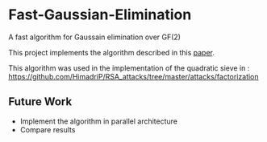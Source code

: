 # Fast-Gaussian-Elimination
A fast algorithm for Gaussain elimination over GF(2)

This project implements the algorithm described in this [paper](https://www.cs.umd.edu/%7Egasarch/TOPICS/factoring/fastgauss.pdf).

This algorithm was used in the implementation of the quadratic sieve in :
https://github.com/HimadriP/RSA_attacks/tree/master/attacks/factorization

## Future Work
- Implement the algorithm in parallel architecture
- Compare results
